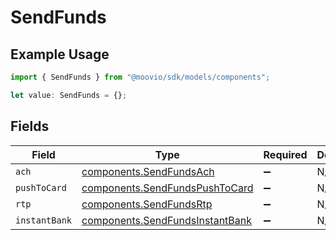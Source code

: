 # SendFunds

## Example Usage

```typescript
import { SendFunds } from "@moovio/sdk/models/components";

let value: SendFunds = {};
```

## Fields

| Field                                                                              | Type                                                                               | Required                                                                           | Description                                                                        |
| ---------------------------------------------------------------------------------- | ---------------------------------------------------------------------------------- | ---------------------------------------------------------------------------------- | ---------------------------------------------------------------------------------- |
| `ach`                                                                              | [components.SendFundsAch](../../models/components/sendfundsach.md)                 | :heavy_minus_sign:                                                                 | N/A                                                                                |
| `pushToCard`                                                                       | [components.SendFundsPushToCard](../../models/components/sendfundspushtocard.md)   | :heavy_minus_sign:                                                                 | N/A                                                                                |
| `rtp`                                                                              | [components.SendFundsRtp](../../models/components/sendfundsrtp.md)                 | :heavy_minus_sign:                                                                 | N/A                                                                                |
| `instantBank`                                                                      | [components.SendFundsInstantBank](../../models/components/sendfundsinstantbank.md) | :heavy_minus_sign:                                                                 | N/A                                                                                |
